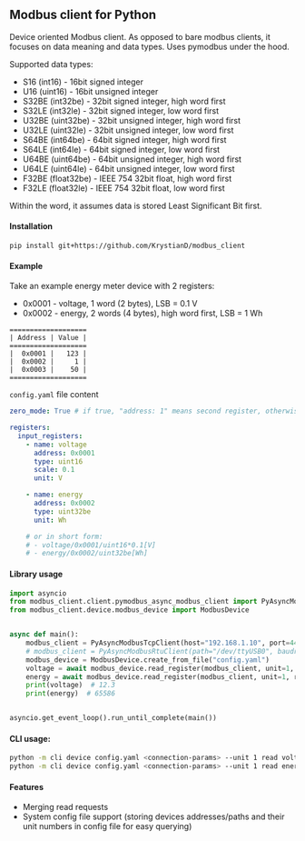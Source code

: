 Modbus client for Python
-----

Device oriented Modbus client. As opposed to bare modbus clients, it focuses on data meaning and data types. Uses pymodbus under the hood.

Supported data types:

- S16 (int16) - 16bit signed integer
- U16 (uint16) - 16bit unsigned integer
- S32BE (int32be) - 32bit signed integer, high word first
- S32LE (int32le) - 32bit signed integer, low word first
- U32BE (uint32be) - 32bit unsigned integer, high word first
- U32LE (uint32le) - 32bit unsigned integer, low word first
- S64BE (int64be) - 64bit signed integer, high word first
- S64LE (int64le) - 64bit signed integer, low word first
- U64BE (uint64be) - 64bit unsigned integer, high word first
- U64LE (uint64le) - 64bit unsigned integer, low word first
- F32BE (float32be) - IEEE 754 32bit float, high word first
- F32LE (float32le) - IEEE 754 32bit float, low word first

Within the word, it assumes data is stored Least Significant Bit first.

#### Installation

```shell
pip install git+https://github.com/KrystianD/modbus_client
```

#### Example

Take an example energy meter device with 2 registers:

- 0x0001 - voltage, 1 word (2 bytes), LSB = 0.1 V
- 0x0002 - energy, 2 words (4 bytes), high word first, LSB = 1 Wh

```
===================
| Address | Value |
===================
|  0x0001 |   123 |
|  0x0002 |     1 |
|  0x0003 |    50 |
===================
```

`config.yaml` file content

```yaml
zero_mode: True # if true, "address: 1" means second register, otherwise, "address: 1" means first register

registers:
  input_registers:
    - name: voltage
      address: 0x0001
      type: uint16
      scale: 0.1
      unit: V

    - name: energy
      address: 0x0002
      type: uint32be
      unit: Wh

    # or in short form:
    # - voltage/0x0001/uint16*0.1[V]
    # - energy/0x0002/uint32be[Wh] 
```

#### Library usage

```python
import asyncio
from modbus_client.client.pymodbus_async_modbus_client import PyAsyncModbusTcpClient
from modbus_client.device.modbus_device import ModbusDevice


async def main():
    modbus_client = PyAsyncModbusTcpClient(host="192.168.1.10", port=4444, timeout=3)
    # modbus_client = PyAsyncModbusRtuClient(path="/dev/ttyUSB0", baudrate=9600, stopbits=1, parity='N', timeout=3)
    modbus_device = ModbusDevice.create_from_file("config.yaml")
    voltage = await modbus_device.read_register(modbus_client, unit=1, register="voltage")
    energy = await modbus_device.read_register(modbus_client, unit=1, register="energy")
    print(voltage)  # 12.3
    print(energy)  # 65586


asyncio.get_event_loop().run_until_complete(main())
```

#### CLI usage:

```bash
python -m cli device config.yaml <connection-params> --unit 1 read voltage
python -m cli device config.yaml <connection-params> --unit 1 read energy
```

#### Features

- Merging read requests
- System config file support (storing devices addresses/paths and their unit numbers in config file for easy querying)
